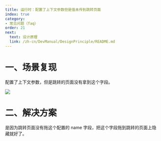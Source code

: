 ```yaml
---
title: 运行时：配置了上下文参数但是值未传到跳转页面
index: true
category:
- 常见问题（faq）
order: 21
next:
  text: 设计原理
  link: /zh-cn/DevManual/DesignPrinciple/README.md
---
```

# 一、场景复现
配置了上下文参数，但是跳转的页面没有拿到这个字段。

![](https://oinone-jar.oss-cn-zhangjiakou.aliyuncs.com/welcome-document/Development/FAQ/1748066709819-07086b4b-1bda-4012-affd-d5889f59a1a3.png)

# 二、解决方案
是因为跳转页面没有拖这个配置的 name 字段，把这个字段拖到跳转的页面上隐藏就好了。

